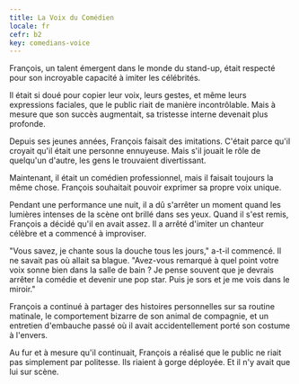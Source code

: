 ```yaml
---
title: La Voix du Comédien
locale: fr
cefr: b2
key: comedians-voice
---
```


François, un talent émergent dans le monde du stand-up, était respecté pour son incroyable capacité à imiter les célébrités.

Il était si doué pour copier leur voix, leurs gestes, et même leurs expressions faciales, que le public riait de manière incontrôlable. Mais à mesure que son succès augmentait, sa tristesse interne devenait plus profonde.

Depuis ses jeunes années, François faisait des imitations. C'était parce qu'il croyait qu'il était une personne ennuyeuse. Mais s'il jouait le rôle de quelqu'un d'autre, les gens le trouvaient divertissant.

Maintenant, il était un comédien professionnel, mais il faisait toujours la même chose. François souhaitait pouvoir exprimer sa propre voix unique.

Pendant une performance une nuit, il a dû s'arrêter un moment quand les lumières intenses de la scène ont brillé dans ses yeux. Quand il s'est remis, François a décidé qu'il en avait assez. Il a arrêté d'imiter un chanteur célèbre et a commencé à improviser.

"Vous savez, je chante sous la douche tous les jours," a-t-il commencé. Il ne savait pas où allait sa blague. "Avez-vous remarqué à quel point votre voix sonne bien dans la salle de bain ? Je pense souvent que je devrais arrêter la comédie et devenir une pop star. Puis je sors et je me vois dans le miroir."

François a continué à partager des histoires personnelles sur sa routine matinale, le comportement bizarre de son animal de compagnie, et un entretien d'embauche passé où il avait accidentellement porté son costume à l'envers.

Au fur et à mesure qu'il continuait, François a réalisé que le public ne riait pas simplement par politesse. Ils riaient à gorge déployée. Et il n'y avait que lui sur scène.